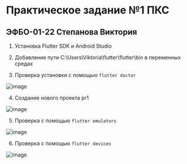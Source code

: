 # Практическое задание №1 ПКС
## ЭФБО-01-22 Степанова Виктория

1. Установка Flutter SDK и Android Studio

  
2. Добавление пути C:\Users\Viktoria\flutter\flutter\bin в переменных средах

   
3. Проверка установки с помощью `flutter doctor`
   
![image](https://github.com/user-attachments/assets/fac7eaa4-e0ba-4e4a-816b-1d55f6e2ddcc)


4. Создание нового проекта pr1

![image](https://github.com/user-attachments/assets/7cb9bc0b-3ac9-41da-82a2-8ba54b34cde4)


5. Проверка с помощью `flutter emulators`
   
![image](https://github.com/user-attachments/assets/5758b5f7-b84a-4ad4-9d9f-53a691217645)


6. Проверка с помощью `flutter devices`
   
![image](https://github.com/user-attachments/assets/a322170a-0b15-4b9e-8f25-d6a3ab17185e)


